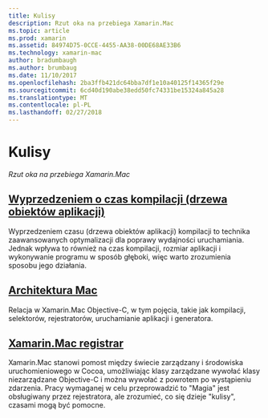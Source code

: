 ```yaml
---
title: Kulisy
description: Rzut oka na przebiega Xamarin.Mac
ms.topic: article
ms.prod: xamarin
ms.assetid: 84974D75-0CCE-4455-AA38-00DE68AE33B6
ms.technology: xamarin-mac
author: bradumbaugh
ms.author: brumbaug
ms.date: 11/10/2017
ms.openlocfilehash: 2ba3ffb421dc64bba7df1e10a40125f14365f29e
ms.sourcegitcommit: 6cd40d190abe38edd50fc74331be15324a845a28
ms.translationtype: MT
ms.contentlocale: pl-PL
ms.lasthandoff: 02/27/2018
---
```

# <a name="under-the-hood"></a>Kulisy

_Rzut oka na przebiega Xamarin.Mac_

## <a name="ahead-of-time-compilation-aotaotmd"></a>[Wyprzedzeniem o czas kompilacji (drzewa obiektów aplikacji)](aot.md)

Wyprzedzeniem czasu (drzewa obiektów aplikacji) kompilacji to technika zaawansowanych optymalizacji dla poprawy wydajności uruchamiania. Jednak wpływa to również na czas kompilacji, rozmiar aplikacji i wykonywanie programu w sposób głęboki, więc warto zrozumienia sposobu jego działania.

## <a name="mac-architecturearchitecturemd"></a>[Architektura Mac](architecture.md)

Relacja w Xamarin.Mac Objective-C, w tym pojęcia, takie jak kompilacji, selektorów, rejestratorów, uruchamianie aplikacji i generatora.

## <a name="xamarinmac-registrarregistrarmd"></a>[Xamarin.Mac registrar](registrar.md)

Xamarin.Mac stanowi pomost między świecie zarządzany i środowiska uruchomieniowego w Cocoa, umożliwiając klasy zarządzane wywołać klasy niezarządzane Objective-C i można wywołać z powrotem po wystąpieniu zdarzenia. Pracy wymaganej w celu przeprowadzić to "Magia" jest obsługiwany przez rejestratora, ale zrozumieć, co się dzieje "kulisy", czasami mogą być pomocne.
